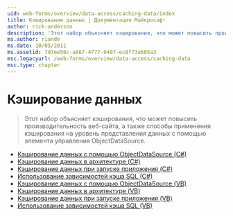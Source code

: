 ```yaml
---
uid: web-forms/overview/data-access/caching-data/index
title: Кэширование данных | Документация Майкрософт
author: rick-anderson
description: 'Этот набор объясняет кэширования, что может повысить производительность веб-сайта, а также способы применения кэширования на уровень представления данных с помощью элемента управления ObjectDataSource...'
ms.author: riande
ms.date: 10/05/2011
ms.assetid: 7d7ee56c-a867-4777-9407-ec8f73a605a3
msc.legacyurl: /web-forms/overview/data-access/caching-data
msc.type: chapter
---
```

<a name="caching-data"></a>Кэширование данных
====================
> Этот набор объясняет кэширования, что может повысить производительность веб-сайта, а также способы применения кэширования на уровень представления данных с помощью элемента управления ObjectDataSource.


- [Кэширование данных с помощью ObjectDataSource (C#)](caching-data-with-the-objectdatasource-cs.md)
- [Кэширование данных в архитектуре (C#)](caching-data-in-the-architecture-cs.md)
- [Кэширование данных при запуске приложения (C#)](caching-data-at-application-startup-cs.md)
- [Использование зависимостей кэша SQL (C#)](using-sql-cache-dependencies-cs.md)
- [Кэширование данных с помощью ObjectDataSource (VB)](caching-data-with-the-objectdatasource-vb.md)
- [Кэширование данных в архитектуре (VB)](caching-data-in-the-architecture-vb.md)
- [Кэширование данных при запуске приложения (VB)](caching-data-at-application-startup-vb.md)
- [Использование зависимостей кэша SQL (VB)](using-sql-cache-dependencies-vb.md)
